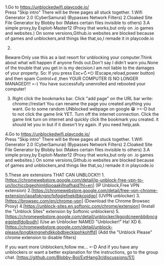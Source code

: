1.Go to https://unblockedwifi.playcode.io/  
Press "Skip intro"
There will be three pages all stuck together.
1.Wifi Generator 2.0 (CyberSamurai)              (Bypasses Network Filters)
2.Cloaked Site File Generator by Blobby boi      (Makes certain files invisible to others)
3.A simple proxy,by Exploit-Master12             (Proxy that works,but only on .io games and websites.)
On some versions,Github.io websites are blocked because of games and unblockers,and things like that,so,I remade it in playcode.io

2.
Beware:Only use this as a last resort for unblocking your computer.Think about what will happen if anyone finds out.Don't say I didn't warn you.None of the trouble that you get in is my decision.I am not liable to the damages of your property.
So:    If you press Esc+↻+⏻  (Escape,reload,power button) and then spam Control+d ,then YOUR COMPUTER IS NO LONGER MANAGED!!! =-) You have successfully unenrolled and rebooted your computer!


3. Right click the bookmarks bar.
Click "add page"
on the URL bar write: chrome://restart
You can rename the page you created anything you want.
Go to some random UNblocked webpage on google 😁 >=-D but to not click the game link YET.
Turn off the internet connection.
Click the game link
turn on internet and quickly click the bookmark you created.
it should let you in but if it doesn't try again.
If you need help,ask.

4.Go to https://unblockedwifi.playcode.io/  
Press "Skip intro"
There will be three pages all stuck together.
1.Wifi Generator 2.0 (CyberSamurai)              (Bypasses Network Filters)
2.Cloaked Site File Generator by Blobby boi      (Makes certain files invisible to others)
3.A simple proxy,by Exploit-Master12             (Proxy that works,but only on .io games and websites.)
On some versions,Github.io websites are blocked because of games and unblockers,and things like that,so,I remade it in playcode.io  

5.These are extensions THAT CAN UNBLOCK!!!
1.[https://chromewebstore.google.com/detail/ip-unblock-free-vpn-to-un/lochiccbgeohimldjooaakjllnafhaid?hl=en]        (IP Unblock,Free VPN extension)
2.[https://chromewebstore.google.com/detail/free-vpn-chrome-extension/jaoafpkngncfpfggjefnekilbkcpjdgp]              (UVPN unblocker) 
3.[https://browsec.com/en/chrome-vpn]                                                                                (Download the Chrome Browsec Proxy)
4.[https://unblock-sites.en.softonic.com/chrome/extension]                                                           (Install the "Unblock Sites" extension by Softonic unblockers)
5.[https://chromewebstore.google.com/detail/unblocker/jkgoidcneenbbjbncgegpledfdolbodh]                              (Use an Unblocker NAMED "Unblocker!" Ha! XD 
6.[https://chromewebstore.google.com/detail/unblock-please/lpngbkmgnehdkkobdbieckjpphkohffd]                         (Add the "Unblock Please" chrome extension to disable filters)


  If you want more Unblockers,follow me... =-D   And if you have any unblockers or want a better explanation for the instructions, go to the group chat.  [https://github.com/Blobby-Boi/ExtHang3r/discussions/51]
